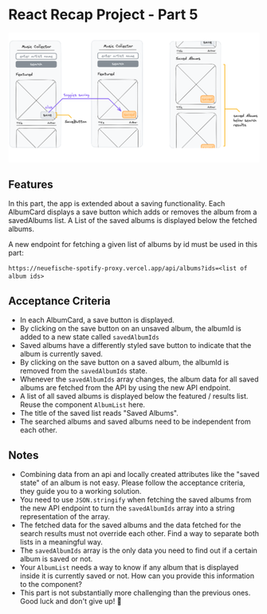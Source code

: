 # React Recap Project - Part 5

![wireframe](../assets/part-5-1.png)

## Features

In this part, the app is extended about a saving functionality. Each AlbumCard displays a save button which adds or removes the album from a savedAlbums list. A List of the saved albums is displayed below the fetched albums.

A new endpoint for fetching a given list of albums by id must be used in this part:

```
https://neuefische-spotify-proxy.vercel.app/api/albums?ids=<list of album ids>
```

## Acceptance Criteria

- In each AlbumCard, a save button is displayed.
- By clicking on the save button on an unsaved album, the albumId is added to a new state called `savedAlbumIds`
- Saved albums have a differently styled save button to indicate that the album is currently saved.
- By clicking on the save button on a saved album, the albumId is removed from the `savedAlbumIds` state.
- Whenever the `savedAlbumIds` array changes, the album data for all saved albums are fetched from the API by using the new API endpoint.
- A list of all saved albums is displayed below the featured / results list. Reuse the component `AlbumList` here.
- The title of the saved list reads "Saved Albums".
- The searched albums and saved albums need to be independent from each other.

## Notes

- Combining data from an api and locally created attributes like the "saved state" of an album is not easy. Please follow the acceptance criteria, they guide you to a working solution.
- You need to use `JSON.stringify` when fetching the saved albums from the new API endpoint to turn the `savedAlbumIds` array into a string representation of the array.
- The fetched data for the saved albums and the data fetched for the search results must not override each other. Find a way to separate both lists in a meaningful way.
- The `savedAlbumIds` array is the only data you need to find out if a certain album is saved or not.
- Your `AlbumList` needs a way to know if any album that is displayed inside it is currently saved or not. How can you provide this information to the component?
- This part is not substantially more challenging than the previous ones. Good luck and don't give up! 🚀
